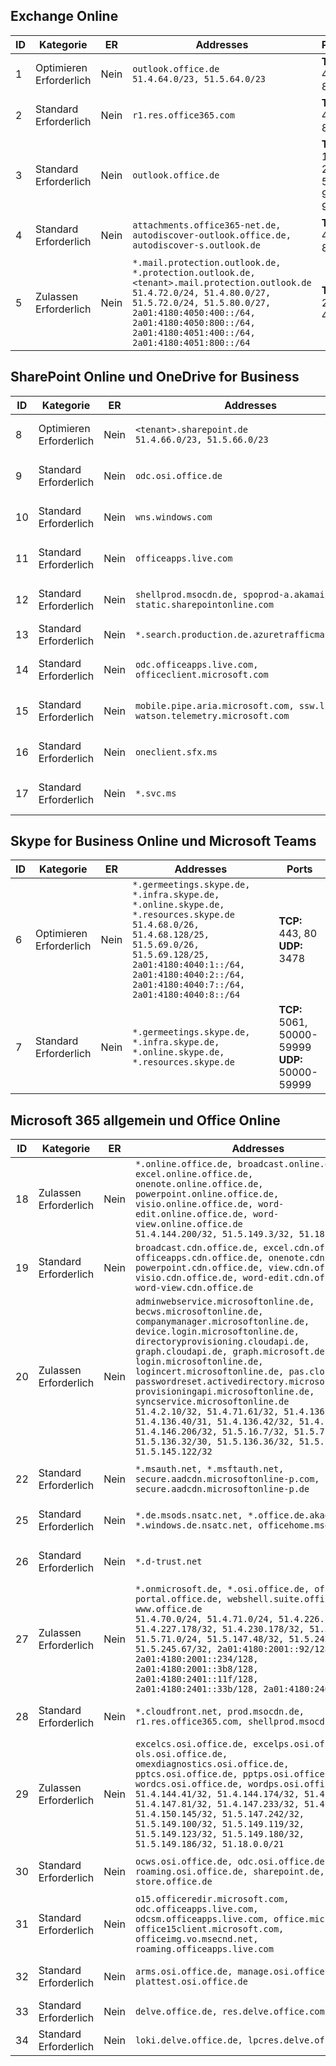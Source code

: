 <!--THIS FILE IS AUTOMATICALLY GENERATED. MANUAL CHANGES WILL BE OVERWRITTEN.-->
<!--Please contact the Office 365 Endpoints team with any questions.-->
<!--Germany endpoints version 2019072900-->
<!--File generated 2019-07-29 11:00:21.9662-->

## <a name="exchange-online"></a>Exchange Online

ID | Kategorie | ER | Addresses | Ports
-- | -------------------- | -- | ------------------------------------------------------------------------------------------------------------------------------------------------------------------------------------------------------------------------------------------------------------ | -------------------------------
1 | Optimieren<BR>Erforderlich | Nein | `outlook.office.de`<BR>`51.4.64.0/23, 51.5.64.0/23` | **TCP:** 443, 80
2 | Standard<BR>Erforderlich | Nein | `r1.res.office365.com` | **TCP:** 443, 80
3 | Standard<BR>Erforderlich | Nein | `outlook.office.de` | **TCP:** 143, 25, 587, 993, 995
4 | Standard<BR>Erforderlich | Nein | `attachments.office365-net.de, autodiscover-outlook.office.de, autodiscover-s.outlook.de` | **TCP:** 443, 80
5 | Zulassen<BR>Erforderlich | Nein | `*.mail.protection.outlook.de, *.protection.outlook.de, <tenant>.mail.protection.outlook.de`<BR>`51.4.72.0/24, 51.4.80.0/27, 51.5.72.0/24, 51.5.80.0/27, 2a01:4180:4050:400::/64, 2a01:4180:4050:800::/64, 2a01:4180:4051:400::/64, 2a01:4180:4051:800::/64` | **TCP:** 25, 443

## <a name="sharepoint-online-and-onedrive-for-business"></a>SharePoint Online und OneDrive for Business

ID | Kategorie | ER | Addresses | Ports
-- | -------------------- | -- | ------------------------------------------------------------------------------ | ----------------
8 | Optimieren<BR>Erforderlich | Nein | `<tenant>.sharepoint.de`<BR>`51.4.66.0/23, 51.5.66.0/23` | **TCP:** 443, 80
9 | Standard<BR>Erforderlich | Nein | `odc.osi.office.de` | **TCP:** 443, 80
10 | Standard<BR>Erforderlich | Nein | `wns.windows.com` | **TCP:** 443, 80
11 | Standard<BR>Erforderlich | Nein | `officeapps.live.com` | **TCP:** 443, 80
12 | Standard<BR>Erforderlich | Nein | `shellprod.msocdn.de, spoprod-a.akamaihd.net, static.sharepointonline.com` | **TCP:** 443, 80
13 | Standard<BR>Erforderlich | Nein | `*.search.production.de.azuretrafficmanager.de` | **TCP:** 443
14 | Standard<BR>Erforderlich | Nein | `odc.officeapps.live.com, officeclient.microsoft.com` | **TCP:** 443, 80
15 | Standard<BR>Erforderlich | Nein | `mobile.pipe.aria.microsoft.com, ssw.live.com, watson.telemetry.microsoft.com` | **TCP:** 443, 80
16 | Standard<BR>Erforderlich | Nein | `oneclient.sfx.ms` | **TCP:** 443, 80
17 | Standard<BR>Erforderlich | Nein | `*.svc.ms` | **TCP:** 443, 80

## <a name="skype-for-business-online-and-microsoft-teams"></a>Skype for Business Online und Microsoft Teams

ID | Kategorie | ER | Addresses | Ports
-- | -------------------- | -- | ----------------------------------------------------------------------------------------------------------------------------------------------------------------------------------------------------------------------------------------------- | --------------------------------------------------
6 | Optimieren<BR>Erforderlich | Nein | `*.germeetings.skype.de, *.infra.skype.de, *.online.skype.de, *.resources.skype.de`<BR>`51.4.68.0/26, 51.4.68.128/25, 51.5.69.0/26, 51.5.69.128/25, 2a01:4180:4040:1::/64, 2a01:4180:4040:2::/64, 2a01:4180:4040:7::/64, 2a01:4180:4040:8::/64` | **TCP:** 443, 80<BR>**UDP:** 3478
7 | Standard<BR>Erforderlich | Nein | `*.germeetings.skype.de, *.infra.skype.de, *.online.skype.de, *.resources.skype.de` | **TCP:** 5061, 50000-59999<BR>**UDP:** 50000-59999

## <a name="microsoft-365-common-and-office-online"></a>Microsoft 365 allgemein und Office Online

ID | Kategorie | ER | Addresses | Ports
-- | ------------------- | -- | -------------------------------------------------------------------------------------------------------------------------------------------------------------------------------------------------------------------------------------------------------------------------------------------------------------------------------------------------------------------------------------------------------------------------------------------------------------------------------------------------------------------------------------------------------------------------------------------------------------------------- | ----------------
18 | Zulassen<BR>Erforderlich | Nein | `*.online.office.de, broadcast.online.office.de, excel.online.office.de, onenote.online.office.de, powerpoint.online.office.de, visio.online.office.de, word-edit.online.office.de, word-view.online.office.de`<BR>`51.4.144.200/32, 51.5.149.3/32, 51.18.16.0/23` | **TCP:** 443
19 | Standard<BR>Erforderlich | Nein | `broadcast.cdn.office.de, excel.cdn.office.de, officeapps.cdn.office.de, onenote.cdn.office.de, powerpoint.cdn.office.de, view.cdn.office.de, visio.cdn.office.de, word-edit.cdn.office.de, word-view.cdn.office.de` | **TCP:** 443
20 | Zulassen<BR>Erforderlich | Nein | `adminwebservice.microsoftonline.de, becws.microsoftonline.de, companymanager.microsoftonline.de, device.login.microsoftonline.de, directoryprovisioning.cloudapi.de, graph.cloudapi.de, graph.microsoft.de, login.microsoftonline.de, logincert.microsoftonline.de, pas.cloudapi.de, passwordreset.activedirectory.microsoftazure.de, provisioningapi.microsoftonline.de, syncservice.microsoftonline.de`<BR>`51.4.2.10/32, 51.4.71.61/32, 51.4.136.38/31, 51.4.136.40/31, 51.4.136.42/32, 51.4.146.38/32, 51.4.146.206/32, 51.5.16.7/32, 51.5.71.22/32, 51.5.136.32/30, 51.5.136.36/32, 51.5.145.29/32, 51.5.145.122/32` | **TCP:** 443, 80
22 | Standard<BR>Erforderlich | Nein | `*.msauth.net, *.msftauth.net, secure.aadcdn.microsoftonline-p.com, secure.aadcdn.microsoftonline-p.de` | **TCP:** 443, 80
25 | Standard<BR>Erforderlich | Nein | `*.de.msods.nsatc.net, *.office.de.akadns.net, *.windows.de.nsatc.net, officehome.msocdn.de` | **TCP:** 443, 80
26 | Standard<BR>Erforderlich | Nein | `*.d-trust.net` | **TCP:** 443, 80
27 | Zulassen<BR>Erforderlich | Nein | `*.onmicrosoft.de, *.osi.office.de, office.de, portal.office.de, webshell.suite.office.de, www.office.de`<BR>`51.4.70.0/24, 51.4.71.0/24, 51.4.226.115/32, 51.4.227.178/32, 51.4.230.178/32, 51.5.70.0/24, 51.5.71.0/24, 51.5.147.48/32, 51.5.242.163/32, 51.5.245.67/32, 2a01:4180:2001::92/128, 2a01:4180:2001::234/128, 2a01:4180:2001::3b8/128, 2a01:4180:2401::11f/128, 2a01:4180:2401::33b/128, 2a01:4180:2401::55b/128` | **TCP:** 443, 80
28 | Standard<BR>Erforderlich | Nein | `*.cloudfront.net, prod.msocdn.de, r1.res.office365.com, shellprod.msocdn.de` | **TCP:** 443, 80
29 | Zulassen<BR>Erforderlich | Nein | `excelcs.osi.office.de, excelps.osi.office.de, ols.osi.office.de, omexdiagnostics.osi.office.de, pptcs.osi.office.de, pptps.osi.office.de, wordcs.osi.office.de, wordps.osi.office.de`<BR>`51.4.144.41/32, 51.4.144.174/32, 51.4.145.38/32, 51.4.147.81/32, 51.4.147.233/32, 51.4.148.12/32, 51.4.150.145/32, 51.5.147.242/32, 51.5.149.100/32, 51.5.149.119/32, 51.5.149.123/32, 51.5.149.180/32, 51.5.149.186/32, 51.18.0.0/21` | **TCP:** 443, 80
30 | Standard<BR>Erforderlich | Nein | `ocws.osi.office.de, odc.osi.office.de, roaming.osi.office.de, sharepoint.de, store.office.de` | **TCP:** 443, 80
31 | Standard<BR>Erforderlich | Nein | `o15.officeredir.microsoft.com, odc.officeapps.live.com, odcsm.officeapps.live.com, office.microsoft.com, office15client.microsoft.com, officeimg.vo.msecnd.net, roaming.officeapps.live.com` | **TCP:** 443, 80
32 | Standard<BR>Erforderlich | Nein | `arms.osi.office.de, manage.osi.office.de, plattest.osi.office.de` | **TCP:** 443, 80
33 | Standard<BR>Erforderlich | Nein | `delve.office.de, res.delve.office.com` | **TCP:** 443
34 | Standard<BR>Erforderlich | Nein | `loki.delve.office.de, lpcres.delve.office.com` | **TCP:** 443
